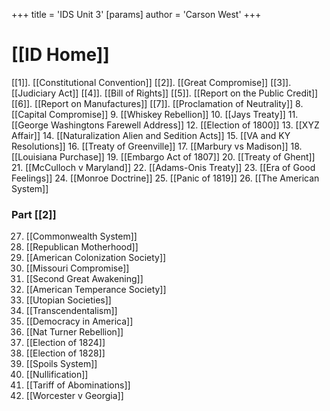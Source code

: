 +++
 title = 'IDS Unit 3'
[params]
	author = 'Carson West'
+++
# [[ID Home]]

[[1]]. [[Constitutional Convention]]
[[2]]. [[Great Compromise]]
[[3]]. [[Judiciary Act]]
[[4]]. [[Bill of Rights]]
[[5]]. [[Report on the Public Credit]]
[[6]]. [[Report on Manufactures]]
[[7]]. [[Proclamation of Neutrality]]
8. [[Capital Compromise]]
9. [[Whiskey Rebellion]]
10. [[Jays Treaty]]
11. [[George Washingtons Farewell Address]]
12. [[Election of 1800]]
13. [[XYZ Affair]]
14. [[Naturalization Alien and Sedition Acts]]
15. [[VA and KY Resolutions]]
16. [[Treaty of Greenville]]
17. [[Marbury vs Madison]]
18. [[Louisiana Purchase]]
19. [[Embargo Act of 1807]]
20. [[Treaty of Ghent]]
21. [[McCulloch v Maryland]]
22. [[Adams-Onis Treaty]]
23. [[Era of Good Feelings]]
24. [[Monroe Doctrine]]
25. [[Panic of 1819]]
26. [[The American System]]
### Part [[2]]
27. [[Commonwealth System]]
28. [[Republican Motherhood]]
29. [[American Colonization Society]]
30. [[Missouri Compromise]]
31. [[Second Great Awakening]]
32. [[American Temperance Society]]
33. [[Utopian Societies]]
34. [[Transcendentalism]]
35. [[Democracy in America]]
36. [[Nat Turner Rebellion]]
37. [[Election of 1824]]
38. [[Election of 1828]]
39. [[Spoils System]]
40. [[Nullification]]
41. [[Tariff of Abominations]]
42. [[Worcester v Georgia]]